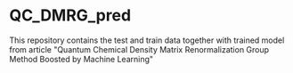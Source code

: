 # QC_DMRG_pred
This repository contains the test and train data together with trained model from article "Quantum Chemical Density Matrix Renormalization Group Method Boosted by Machine Learning"
